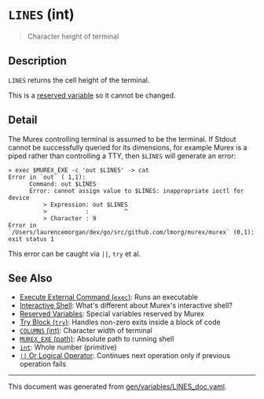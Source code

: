 # `LINES` (int)

> Character height of terminal

## Description

`LINES` returns the cell height of the terminal.

This is a [reserved variable](/docs/user-guide/reserved-vars.md) so it cannot be changed.

## Detail

The Murex controlling terminal is assumed to be the terminal. If Stdout cannot
be successfully queried for its dimensions, for example Murex is a piped rather
than controlling a TTY, then `$LINES` will generate an error:

```
» exec $MUREX_EXE -c 'out $LINES' -> cat
Error in `out` ( 1,1):
      Command: out $LINES
      Error: cannot assign value to $LINES: inappropriate ioctl for device
          > Expression: out $LINES
          >           :          ^
          > Character : 9
Error in `/Users/laurencemorgan/dev/go/src/github.com/lmorg/murex/murex` (0,1): exit status 1
```

This error can be caught via `||`, `try` et al.

## See Also

* [Execute External Command (`exec`)](../commands/exec.md):
  Runs an executable
* [Interactive Shell](../user-guide/interactive-shell.md):
  What's different about Murex's interactive shell?
* [Reserved Variables](../user-guide/reserved-vars.md):
  Special variables reserved by Murex
* [Try Block (`try`)](../commands/try.md):
  Handles non-zero exits inside a block of code
* [`COLUMNS` (int)](../variables/columns.md):
  Character width of terminal
* [`MUREX_EXE` (path)](../variables/murex_exe.md):
  Absolute path to running shell
* [`int`](../types/int.md):
  Whole number (primitive)
* [`||` Or Logical Operator](../parser/logical-or.md):
  Continues next operation only if previous operation fails

<hr/>

This document was generated from [gen/variables/LINES_doc.yaml](https://github.com/lmorg/murex/blob/master/gen/variables/LINES_doc.yaml).